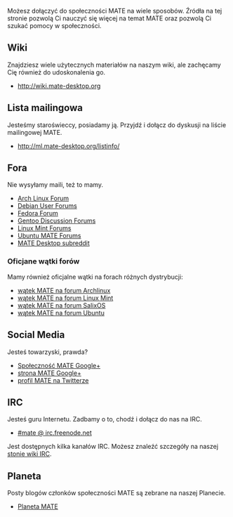 <!--
.. link:
.. description:
.. tags: Mailing List,Forums,Wiki,IRC,Planet
.. date: 2011-12-05 07:14:07
.. title: Społeczność
.. slug: społeczność
-->

Możesz dołączyć do społeczności MATE na wiele sposobów. Źródła na tej stronie 
pozwolą Ci nauczyć się więcej na temat MATE oraz pozwolą Ci szukać pomocy w społeczności. 

## Wiki

Znajdziesz wiele użytecznych materiałów na naszym wiki, ale zachęcamy Cię również do udoskonalenia go.

  * <http://wiki.mate-desktop.org>

## Lista mailingowa

Jesteśmy staroświeccy, posiadamy ją. Przyjdź i dołącz do dyskusji na liście mailingowej MATE.

  * <http://ml.mate-desktop.org/listinfo/>

## Fora

Nie wysyłamy maili, też to mamy.

  * [Arch Linux Forum](https://bbs.archlinux.org/)
  * [Debian User Forums](http://forums.debian.net/)
  * [Fedora Forum](http://fedoraforum.org/)
  * [Gentoo Discussion Forums](https://forums.gentoo.org/)
  * [Linux Mint Forums](http://forums.linuxmint.com/)
  * [Ubuntu MATE Forums](https://ubuntu-mate.community)
  * [MATE Desktop subreddit](https://www.reddit.com/r/MATEDesktop)
  
### Oficjane wątki forów

Mamy również oficjalne wątki na forach różnych dystrybucji:

  * [wątek MATE na forum Archlinux](https://bbs.archlinux.org/viewtopic.php?id=121162&p=1)
  * [wątek MATE na forum Linux Mint](http://forums.linuxmint.com/viewtopic.php?t=86481)
  * [wątek MATE na forum SalixOS](http://www.salixos.org/forum/viewtopic.php?f=17&t=3371)
  * [wątek MATE na forum Ubuntu](http://ubuntuforums.org/showthread.php?p=11333073)

## Social Media

Jesteś towarzyski, prawda?

  * [Społeczność MATE Google+](https://plus.google.com/u/0/communities/103904770310171205536)
  * [strona MATE Google+ ](https://plus.google.com/105251070079435964338/)
  * [profil MATE na Twitterze](https://twitter.com/mate_desktop) 

## IRC


Jesteś guru Internetu. Zadbamy o to, chodź i dołącz do nas na IRC.

  * [#mate @ irc.freenode.net](https://webchat.freenode.net/?channels=#mate)

Jest dostępnych kilka kanałów IRC. Możesz znaleźć szczegóły na naszej [stonie wiki IRC](http://wiki.mate-desktop.org/irc).

## Planeta
Posty blogów członków społeczności MATE są zebrane na naszej Planecie. 
  * [Planeta MATE](http://planet.mate-desktop.org)


